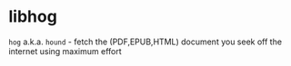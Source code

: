 # libhog
`hog` a.k.a. `hound` - fetch the (PDF,EPUB,HTML) document you seek off the internet using maximum effort 
